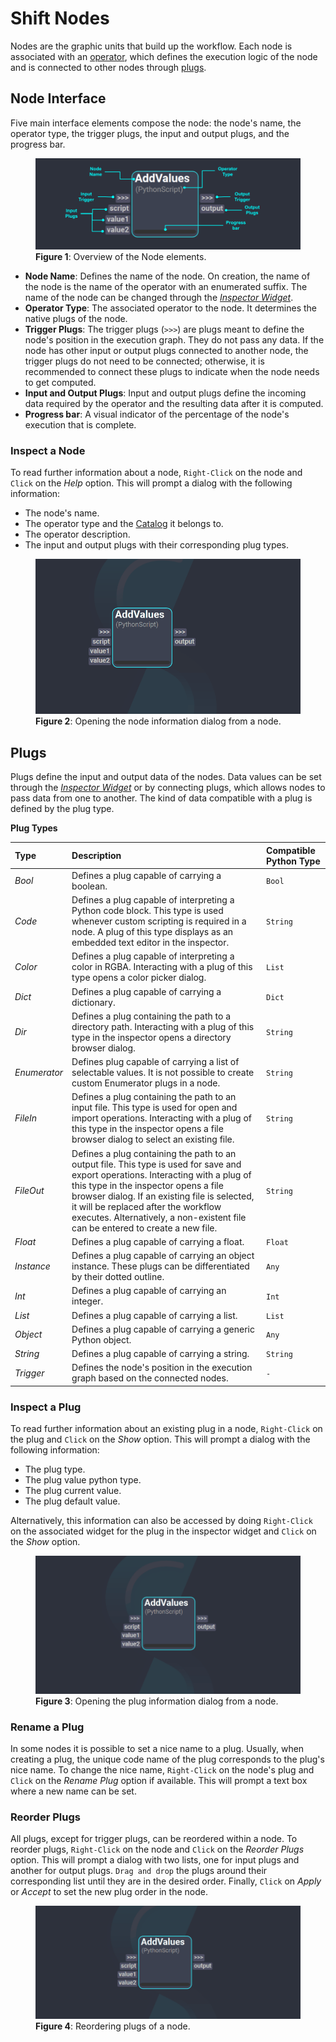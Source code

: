 # Shift Nodes

Nodes are the graphic units that build up the workflow. Each node is associated with an [operator](../getting_started/basics/terminology#operator), which defines the execution logic of the node and is connected to other nodes through [plugs](../getting_started/basics/terminology#plug).

## Node Interface

Five main interface elements compose the node: the node's name, the operator type, the trigger plugs, the input and output plugs, and the progress bar.

<figure>
    <img src="images/node_ui.png" alt="Node UI">
    <figcaption><b>Figure 1</b>: Overview of the Node elements.</figcaption>
</figure>

* **Node Name**: Defines the name of the node. On creation, the name of the node is the name of the operator with an enumerated suffix. The name of the node can be changed through the [*Inspector Widget*](../getting_started/basics/ui_overview#the-inspector).
* **Operator Type**: The associated operator to the node. It determines the native plugs of the node.
* **Trigger Plugs**: The trigger plugs (`>>>`) are plugs meant to define the node's position in the execution graph. They do not pass any data. If the node has other input or output plugs connected to another node, the trigger plugs do not need to be connected; otherwise, it is recommended to connect these plugs to indicate when the node needs to get computed.
* **Input and Output Plugs**: Input and output plugs define the incoming data required by the operator and the resulting data after it is computed. 
* **Progress bar**: A visual indicator of the percentage of the node's execution that is complete. 

### Inspect a Node

To read further information about a node, `Right-Click` on the node and `Click` on the *Help* option. This will prompt a dialog with the following information:

* The node's name.
* The operator type and the [Catalog](../reference/catalogs.md) it belongs to.
* The operator description.
* The input and output plugs with their corresponding plug types.

<figure>
    <img src="images/shift_operator_dialog.gif" alt="Shift Node Information Dialog">
    <figcaption><b>Figure 2</b>: Opening the node information dialog from a node.</figcaption>
</figure>

## Plugs

Plugs define the input and output data of the nodes. Data values can be set through the [*Inspector Widget*](../getting_started/basics/ui_overview#the-inspector) or by connecting plugs, which allows nodes to pass data from one to another. The kind of data compatible with a plug is defined by the plug type.

**Plug Types**

| Type | Description | Compatible Python Type |
| :--- | :---------- | :---|
| *Bool* | Defines a plug capable of carrying a boolean.|`Bool`|
| *Code* | Defines a plug capable of interpreting a Python code block. This type is used whenever custom scripting is required in a node. A plug of this type displays as an embedded text editor in the inspector. |`String`|
| *Color* | Defines a plug capable of interpreting a color in RGBA. Interacting with a plug of this type opens a color picker dialog.|`List`|
| *Dict* | Defines a plug capable of carrying a dictionary.|`Dict`|
| *Dir* | Defines a plug containing the path to a directory path. Interacting with a plug of this type in the inspector opens a directory browser dialog.|`String`|
| *Enumerator* | Defines plug capable of carrying a list of selectable values. It is not possible to create custom Enumerator plugs in a node.|`String`|
| *FileIn* | Defines a plug containing the path to an input file. This type is used for open and import operations. Interacting with a plug of this type in the inspector opens a file browser dialog to select an existing file.|`String`|
| *FileOut* | Defines a plug containing the path to an output file. This type is used for save and export operations. Interacting with a plug of this type in the inspector opens a file browser dialog.  If an existing file is selected, it will be replaced after the workflow executes. Alternatively, a non-existent file can be entered to create a new file. |`String`|
| *Float* | Defines a plug capable of carrying a float.|`Float`|
| *Instance* | Defines a plug capable of carrying an object instance. These plugs can be differentiated by their dotted outline.|`Any`|
| *Int* | Defines a plug capable of carrying an integer.|`Int`|
| *List* | Defines a plug capable of carrying a list.|`List`|
| *Object* | Defines a plug capable of carrying a generic Python object.|`Any`|
| *String* | Defines a plug capable of carrying a string.|`String`|
| *Trigger* | Defines the node's position in the execution graph based on the connected nodes.|`-`|

### Inspect a Plug

To read further information about an existing plug in a node, `Right-Click` on the plug and `Click` on the *Show* option. This will prompt a dialog with the following information:

* The plug type.
* The plug value python type.
* The plug current value.
* The plug default value.

Alternatively, this information can also be accessed by doing `Right-Click` on the associated widget for the plug in the inspector widget and `Click` on the *Show* option. 

<figure>
    <img src="images/shift_plug_dialog.gif" alt="Shift Plug Information Dialog">
    <figcaption><b>Figure 3</b>: Opening the plug information dialog from a node.</figcaption>
</figure>

### Rename a Plug

In some nodes it is possible to set a nice name to a plug. Usually, when creating a plug, the unique code name of the plug corresponds to the plug's nice name. To change the nice name, `Right-Click` on the node's plug and `Click` on the *Rename Plug* option if available. This will prompt a text box where a new name can be set.

### Reorder Plugs

All plugs, except for trigger plugs, can be reordered within a node. To reorder plugs, `Right-Click` on the node and `Click` on the *Reorder Plugs* option. This will prompt a dialog with two lists, one for input plugs and another for output plugs. `Drag and drop` the plugs around their corresponding list until they are in the desired order. Finally, `Click` on *Apply* or *Accept* to set the new plug order in the node.

<figure>
    <img src="images/shift_plug_reorder.gif" alt="Shift Plug Reordering">
    <figcaption><b>Figure 4</b>: Reordering plugs of a node.</figcaption>
</figure>
